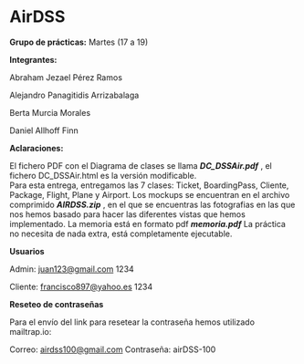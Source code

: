 # AirDSS

**Grupo de prácticas:** Martes (17 a 19)

**Integrantes:**

Abraham Jezael Pérez Ramos

Alejandro Panagitidis Arrizabalaga

Berta Murcia Morales

Daniel Allhoff Finn

**Aclaraciones:** 

El fichero PDF con el Diagrama de clases se llama ***DC_DSSAir.pdf*** , el fichero DC_DSSAir.html es la versión modificable.  
Para esta entrega, entregamos las 7 clases: Ticket, BoardingPass, Cliente, Package, Flight, Plane y Airport.
Los mockups se encuentran en el archivo comprimido ***AIRDSS.zip*** , en el que se encuentras las fotografias en las que nos hemos basado para hacer las diferentes vistas que hemos implementado.
La memoria está en formato pdf ***memoria.pdf***
La práctica no necesita de nada extra, está completamente ejecutable.

**Usuarios** 

Admin: juan123@gmail.com 1234

Cliente: francisco897@yahoo.es 1234

**Reseteo de contraseñas**

Para el envío del link para resetear la contraseña hemos utilizado mailtrap.io:

Correo: airdss100@gmail.com
Contraseña: airDSS-100
